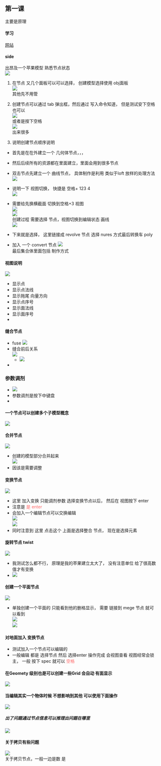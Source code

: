 ## 第一课 
主要是原理   

#### 学习 
[网站](https://www.bilibili.com/video/av31582609?from=search&seid=10333679531233289376) 

#### side   
出昂及一个苹果模型 熟悉节点状态    
![](im/1.png)      
1.  在节点 又几个面板可以可以选择， 创建模型选择使用 obj面板    
![](im/2.png)   
其他先不用管   
2. 创建节点可以通过 tab 弹出框，然后通过 写入命令知道，  但是测试安下空格也可以    
 ![](im/3.png)    
 或者是按下空格    
![](im/4.png)    
出来很多    

3. 说明创建节点顺序说明   
 +  首先是在在外建立一个  几何体节点，，，  
 +  然后后续所有的资源都在里面建立，里面会用到很多节点 
 + 双击节点先建立一个 曲线节点， 具体制作是利用 类似于loft 放样的处理方法   
 ![](im/5.png)   
 + 说明一下 视图切换， 快捷是 空格+ 123 4    
 ![](im/6.png)      
 + 需要给先换横截面 切换到空格+3 视图     
   ![](im/5.png)    
   ![](im/7.png)    
   创建过程 需要选择 节点，视图切换到编辑状态 画线      
   ![](im/8.png)    

 + 下来就是选择， 这里链接成 revolve 节点   选择 nures 方式最后转换车 poly  
 + 加入 一个 convert 节点 
  ![](im/9.png)     
  最后集合体里面包括 制作方式   

#### 视图说明  
![](im/10.png)  
+ 显示点    
+ 显示点法线    
+ 显示拖尾 向量方向 
+ 显示点序号    
+ 显示面法线    
+ 显示面序号    
+ 

#### 缝合节点 
+ fuse 
![](im/fuse.png)   
+ 缝合前后关系  
![](im/FUES1.png)  
   + ![](im/fuse2.png)   
+ 
### 参数调剂  
+ ![](im/shu.png)   
+ 参数调剂是按下中键盘   
+ 

#### 一个节点可以创建多个子模型概念   
![](im/zimoxing.png)   


#### 合并节点  
![](im/mreg.png)   
+ 创建的模型部分合并起来  
![](im/pingguo.png)   
+ 因该是需要调整   

#### 变换节点   
![](im/bianhuan.png)  

+ 这里 加入变换 只能调剂参数    选择变换节点以后， 然后在 视图按下  enter  
+  注意是  <font color = #ff6666>  是 enter  </font> 
+ 会加入一个编辑节点可以交换编辑   
![](im/bianhuan1.png)   
![](im/bianhuan2.png)    
+ 同时注意到  这里 点击这个  上面是选择整合 节点， 现在是选择元素   

#### 旋转节点 twist    
![](im/twist.png)  
+ 我测试怎么都不行， 原理是我的苹果建立太大了， 没有注意单位   给了很高数值才有变换     
+ ![](im/twist1.png)   
 
#### 创建一个平面节点    
![](im/GRID.png)  
+ 单独创建一个平面的 只能看到他的删格显示， 需要 链接到 mege 节点 就可以看到      
![](im/grid_mefe.png)     
![](im/gridmer.png)    

#### 对地面加入 变换节点   
+ 测试加入一个节点可以编辑的   
+ 一般编辑 都是 选择节点 然后 选择enter  操作完成 会视图查看  视图经常会锁主， 一般 按下  spec 就可以 <font color = #ff6666 > 空格 </font >   

#### 在Geomety 级别也是可以创建一些Grid 会自动 有面显示   
![](im/grid1.png)   

#### 当编辑其实一个物体时候  不想影响到其他  可以使用下面操作   
![](im/only.png)   


##### 出了问题通过节点信息可以推理出问题在哪里    
![](im/h1.png)    

#### 关于拷贝有些问题   
![](im/copy1.png)     
关于拷贝节点，一般一边是数 是
